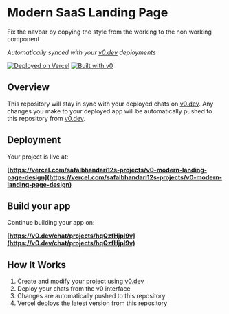 # Modern SaaS Landing Page

<!-- Todo -->
Fix the navbar by copying the style from the working to the non working component

*Automatically synced with your [v0.dev](https://v0.dev) deployments*

[![Deployed on Vercel](https://img.shields.io/badge/Deployed%20on-Vercel-black?style=for-the-badge&logo=vercel)](https://vercel.com/safalbhandari12s-projects/v0-modern-landing-page-design)
[![Built with v0](https://img.shields.io/badge/Built%20with-v0.dev-black?style=for-the-badge)](https://v0.dev/chat/projects/hqQzfHjpI9v)

## Overview

This repository will stay in sync with your deployed chats on [v0.dev](https://v0.dev).
Any changes you make to your deployed app will be automatically pushed to this repository from [v0.dev](https://v0.dev).

## Deployment

Your project is live at:

**[https://vercel.com/safalbhandari12s-projects/v0-modern-landing-page-design](https://vercel.com/safalbhandari12s-projects/v0-modern-landing-page-design)**

## Build your app

Continue building your app on:

**[https://v0.dev/chat/projects/hqQzfHjpI9v](https://v0.dev/chat/projects/hqQzfHjpI9v)**

## How It Works

1. Create and modify your project using [v0.dev](https://v0.dev)
2. Deploy your chats from the v0 interface
3. Changes are automatically pushed to this repository
4. Vercel deploys the latest version from this repository
